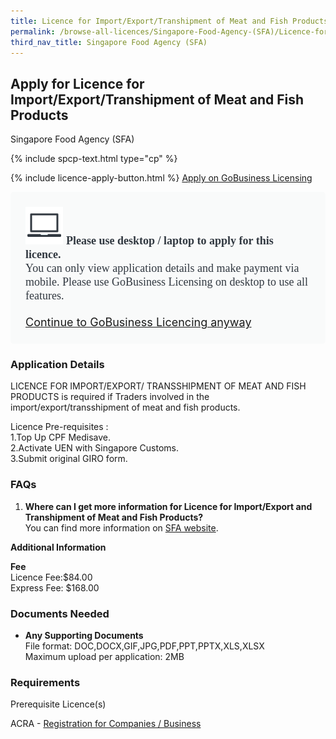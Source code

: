 ```yaml
---
title: Licence for Import/Export/Transhipment of Meat and Fish Products
permalink: /browse-all-licences/Singapore-Food-Agency-(SFA)/Licence-for-Import-Export-Transhipment-of-Meat-and-Fish-Products
third_nav_title: Singapore Food Agency (SFA)
---
```


## Apply for Licence for Import/Export/Transhipment of Meat and Fish Products

Singapore Food Agency (SFA)

{% include spcp-text.html type="cp" %}

{% include licence-apply-button.html %}
<a class="btn" id = "desktopNotice" href="https://licence1.business.gov.sg/licence1/neweadvisor/showSelectedLicence.action?redirection=true&selectedLicenceIds=201301080000176" target="_blank" rel="noopener">Apply on GoBusiness Licensing</a>
<div id = "mobileNotice" style="background: #F9FAFA; border-radius: 5px; width: auto; height: auto; padding: 24px 24px; font-size: 18px; color: #313840;">
<img src="/images/laptop.svg" alt="" style="height: 60px; width: 60px; margin-left: 0px;">
<span style="font-weight: bold; font-family: hknova-bold; font-size: 18px; ">Please use desktop / laptop to apply for this licence.</span><br>
<span style="font-family: hknova-regular;">You can only view application details and make payment via mobile. Please use GoBusiness Licensing on desktop to use all features.</span><br><br>
<a id="mobileNotice" href="https://licence1.business.gov.sg/licence1/neweadvisor/showSelectedLicence.action?redirection=true&selectedLicenceIds=201301080000176" target="_blank" rel="noopener">Continue to GoBusiness Licencing anyway</a>
</div>

<H3>Application Details</H3>

<p>LICENCE FOR IMPORT/EXPORT/ TRANSSHIPMENT OF MEAT AND FISH PRODUCTS is required if Traders involved in the import/export/transshipment of meat and fish products.</p>
<p>Licence Pre-requisites : <br />1.Top Up CPF Medisave. <br />2.Activate UEN with Singapore Customs. <br />3.Submit original GIRO form.</p>
<h3>FAQs</h3>
<ol>
<li><strong>Where can I get more information for Licence for Import/Export and Transhipment of Meat and Fish Products?</strong><br />You can find more information on <a href="https://www.sfa.gov.sg/food-import-export/conditions-for-specific-types-of-food-for-import" target="_blank" rel="noopener">SFA website</a>.</li>
</ol>

<strong>Additional Information</strong>

<p><strong>Fee</strong><br />Licence Fee:$84.00<br />Express Fee: $168.00</p>

<H3>Documents Needed</H3>

<ul>
 <li><strong>Any Supporting Documents</strong><br />File format: DOC,DOCX,GIF,JPG,PDF,PPT,PPTX,XLS,XLSX<br />Maximum upload per application: 2MB</strong></li>
 </ul>

<H3>Requirements</H3>

<p>Prerequisite Licence(s)</p>
 <p>ACRA - <a href="https://www.acra.gov.sg/Home/" target="_blank" rel="noopener">Registration for Companies / Business</a></p>

